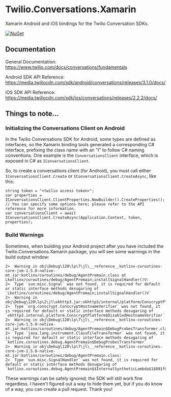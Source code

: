 # Twilio.Conversations.Xamarin
Xamarin Android and iOS bindings for the Twilio Conversation SDKs.

[![NuGet](https://img.shields.io/nuget/v/Twilio.Conversations.Xamarin.svg)](https://www.nuget.org/packages/Twilio.Conversations.Xamarin/)

## Documentation
General Documentation: https://www.twilio.com/docs/conversations/fundamentals

Android SDK API Reference: https://media.twiliocdn.com/sdk/android/conversations/releases/3.1.0/docs/

iOS SDK API Reference: https://media.twiliocdn.com/sdk/ios/conversations/releases/2.2.2/docs/

## Things to note... 
### Initializing the Conversations Client on Android
In the Twilio Conversations SDK for Android, some types are defined as interfaces, so the Xamarin binding tools generated a corresponding C# interface, prefixing the class name with an "I" to follow C# naming conventions. One example is the ``ConversationsClient`` interface, which is exposed in C# as ``IConversationsClient``.

So, to create a conversations client (for Android), you must call either ``IConversationsClient.Create`` or ``IConversationsClient.CreateAsync``, like this:
```
string token = "<twilio access token>";
var properties = IConversationsClient.ClientProperties.NewBuilder().CreateProperties(); // You can specify some options here; please refer to the API reference for more information.
var conversationsClient = await IConversationsClient.CreateAsync(Application.Context, token, properties);
```

### Build Warnings
Sometimes, when building your Android project after you have included the Twilio.Conversations.Xamarin package, you will see some warnings in the build output window:
```
2>  Warning in obj\Debug\120\lp\7\jl\__reference__kotlinx-coroutines-core-jvm-1.5.0-native-mt.jar:kotlinx/coroutines/debug/AgentPremain.class at Lkotlinx/coroutines/debug/AgentPremain;installSignalHandler()V:
2>  Type `sun.misc.Signal` was not found, it is required for default or static interface methods desugaring of `Lkotlinx/coroutines/debug/AgentPremain;installSignalHandler()V`
2>  Warning in obj\Debug\120\lp\2\jl\okhttp3.jar:okhttp3/internal/platform/ConscryptPlatform$DisabledHostnameVerifier.class:
2>  Type `org.conscrypt.ConscryptHostnameVerifier` was not found, it is required for default or static interface methods desugaring of `okhttp3.internal.platform.ConscryptPlatform$DisabledHostnameVerifier`
2>  Warning in obj\Debug\120\lp\7\jl\__reference__kotlinx-coroutines-core-jvm-1.5.0-native-mt.jar:kotlinx/coroutines/debug/AgentPremain$DebugProbesTransformer.class:
2>  Type `java.lang.instrument.ClassFileTransformer` was not found, it is required for default or static interface methods desugaring of `kotlinx.coroutines.debug.AgentPremain$DebugProbesTransformer`
2>  Warning in obj\Debug\120\lp\7\jl\__reference__kotlinx-coroutines-core-jvm-1.5.0-native-mt.jar:kotlinx/coroutines/debug/AgentPremain.class:
2>  Type `sun.misc.SignalHandler` was not found, it is required for default or static interface methods desugaring of `kotlinx.coroutines.debug.AgentPremain$$InternalSyntheticLambda$1$891f0426260346a275574e647722750dd57e689916032f748a2446a1d638fe03$0`
```

These warnings can be safely ignored; the SDK will still work fine regardless. I haven't figured out a way to hide them yet, but if you do know of a way, you can create a pull request. Thank you!
